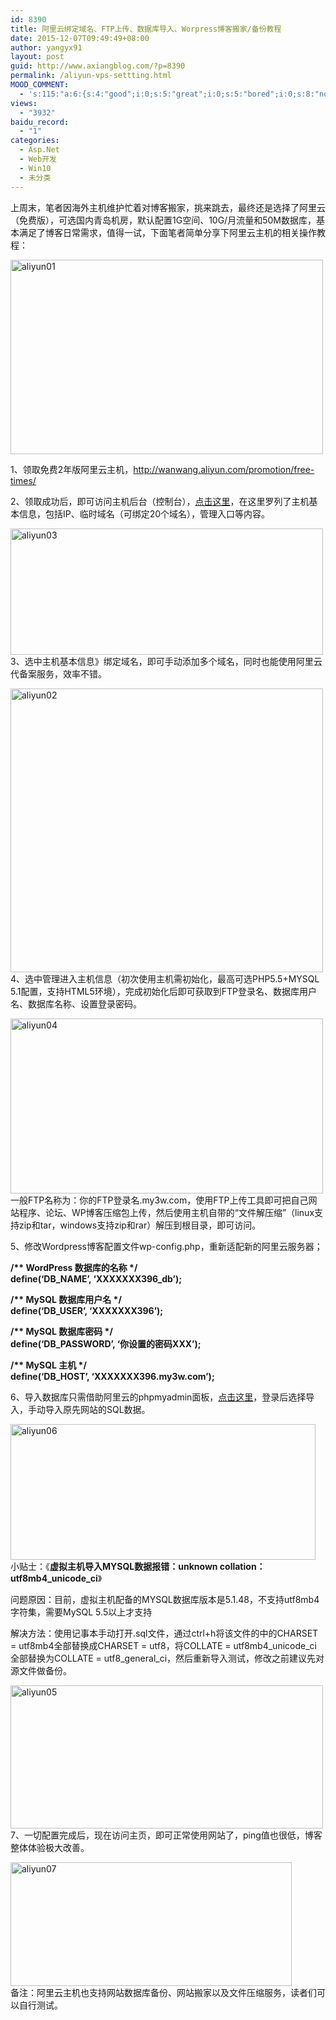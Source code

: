 ```yaml
---
id: 8390
title: 阿里云绑定域名、FTP上传、数据库导入、Worpress博客搬家/备份教程
date: 2015-12-07T09:49:49+08:00
author: yangyx91
layout: post
guid: http://www.axiangblog.com/?p=8390
permalink: /aliyun-vps-settting.html
MOOD_COMMENT:
  - 's:115:"a:6:{s:4:"good";i:0;s:5:"great";i:0;s:5:"bored";i:0;s:8:"nonsense";i:0;s:13:"notunderstand";i:0;s:7:"passing";i:0;}";'
views:
  - "3932"
baidu_record:
  - "1"
categories:
  - Asp.Net
  - Web开发
  - Win10
  - 未分类
---
```

上周末，笔者因海外主机维护忙着对博客搬家，挑来跳去，最终还是选择了阿里云（免费版），可选国内青岛机房，默认配置1G空间、10G/月流量和50M数据库，基本满足了博客日常需求，值得一试，下面笔者简单分享下阿里云主机的相关操作教程：

<a href="http://www.axiangblog.com/wp-content/uploads/2015/12/aliyun01.jpg" target="_blank"  rel="nofollow" ><img loading="lazy" class="aligncenter size-full wp-image-8391" src="http://www.axiangblog.com/wp-content/uploads/2015/12/aliyun01.jpg" alt="aliyun01" width="500" height="311" /></a><!--more-->

  
1、领取免费2年版阿里云主机，<a href="http://wanwang.aliyun.com/promotion/free-times/" target="_blank" rel="nofollow" >http://wanwang.aliyun.com/promotion/free-times/</a>

2、领取成功后，即可访问主机后台（控制台），<a href="http://netcn.console.aliyun.com/core/host/list2" target="_blank" rel="nofollow" >点击这里</a>，在这里罗列了主机基本信息，包括IP、临时域名（可绑定20个域名），管理入口等内容。

<a href="http://www.axiangblog.com/wp-content/uploads/2015/12/aliyun03.jpg" target="_blank"  rel="nofollow" ><img loading="lazy" class="aligncenter size-full wp-image-8393" src="http://www.axiangblog.com/wp-content/uploads/2015/12/aliyun03.jpg" alt="aliyun03" width="500" height="202" /></a>  
3、选中主机基本信息》绑定域名，即可手动添加多个域名，同时也能使用阿里云代备案服务，效率不错。

<a href="http://www.axiangblog.com/wp-content/uploads/2015/12/aliyun02.jpg" target="_blank"  rel="nofollow" ><img loading="lazy" class="aligncenter size-full wp-image-8392" src="http://www.axiangblog.com/wp-content/uploads/2015/12/aliyun02.jpg" alt="aliyun02" width="500" height="454" /></a>  
4、选中管理进入主机信息（初次使用主机需初始化，最高可选PHP5.5+MYSQL 5.1配置，支持HTML5环境），完成初始化后即可获取到FTP登录名、数据库用户名、数据库名称、设置登录密码。

<a href="http://www.axiangblog.com/wp-content/uploads/2015/12/aliyun04.jpg" target="_blank"  rel="nofollow" ><img loading="lazy" class="aligncenter size-full wp-image-8394" src="http://www.axiangblog.com/wp-content/uploads/2015/12/aliyun04.jpg" alt="aliyun04" width="500" height="280" /></a>  
一般FTP名称为：你的FTP登录名.my3w.com，使用FTP上传工具即可把自己网站程序、论坛、WP博客压缩包上传，然后使用主机自带的“文件解压缩”（linux支持zip和tar，windows支持zip和rar）解压到根目录，即可访问。

5、修改Wordpress博客配置文件wp-config.php，重新适配新的阿里云服务器；

**/*\* WordPress 数据库的名称 \*/**  
**define(&#8216;DB\_NAME&#8217;, &#8216;XXXXXXX396\_db&#8217;);**

**/*\* MySQL 数据库用户名 \*/**  
**define(&#8216;DB_USER&#8217;, &#8216;XXXXXXX396&#8217;);**

**/*\* MySQL 数据库密码 \*/**  
**define(&#8216;DB_PASSWORD&#8217;, &#8216;你设置的密码XXX&#8217;);**

**/*\* MySQL 主机 \*/**  
**define(&#8216;DB_HOST&#8217;, &#8216;XXXXXXX396.my3w.com&#8217;);**

6、导入数据库只需借助阿里云的phpmyadmin面板，<a href="http://phpmyadmin.hichina.com/phpmyadmin/index.php" target="_blank" rel="nofollow" >点击这里</a>，登录后选择导入，手动导入原先网站的SQL数据。

<a href="http://www.axiangblog.com/wp-content/uploads/2015/12/aliyun06.jpg" target="_blank"  rel="nofollow" ><img loading="lazy" class="aligncenter size-full wp-image-8396" src="http://www.axiangblog.com/wp-content/uploads/2015/12/aliyun06.jpg" alt="aliyun06" width="488" height="217" /></a>  
小贴士：《**虚拟主机导入MYSQL数据报错：unknown collation：utf8mb4\_unicode\_ci**》

问题原因：目前，虚拟主机配备的MYSQL数据库版本是5.1.48，不支持utf8mb4字符集，需要MySQL 5.5以上才支持

解决方法：使用记事本手动打开.sql文件，通过ctrl+h将该文件的中的CHARSET = utf8mb4全部替换成CHARSET = utf8，将COLLATE = utf8mb4\_unicode\_ci 全部替换为COLLATE = utf8\_general\_ci，然后重新导入测试，修改之前建议先对源文件做备份。

<a href="http://www.axiangblog.com/wp-content/uploads/2015/12/aliyun05.jpg" target="_blank"  rel="nofollow" ><img loading="lazy" class="aligncenter size-full wp-image-8395" src="http://www.axiangblog.com/wp-content/uploads/2015/12/aliyun05.jpg" alt="aliyun05" width="500" height="229" /></a>  
7、一切配置完成后，现在访问主页，即可正常使用网站了，ping值也很低，博客整体体验极大改善。

<a href="http://www.axiangblog.com/wp-content/uploads/2015/12/aliyun07.jpg" target="_blank"  rel="nofollow" ><img loading="lazy" class="aligncenter size-full wp-image-8397" src="http://www.axiangblog.com/wp-content/uploads/2015/12/aliyun07.jpg" alt="aliyun07" width="450" height="198" /></a>  
备注：阿里云主机也支持网站数据库备份、网站搬家以及文件压缩服务，读者们可以自行测试。